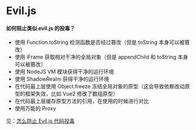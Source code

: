 # Evil.js



#### 如何阻止类似 evil.js 的投毒？

* 使用 Function.toString 检测函数是否经过篡改（但是 toString 本身可以被篡改）
* 使用 iFrame 获取相对干净的全局对象（但是 appendChild 和 toString 本身可以被篡改）
* 使用 NodeJS VM 模块获得干净的运行环境
* 使用 ShadowRealm 获得干净的运行环境
* 在代码最上层使用 Object.freeze 冻结全局对象的原型（这会导致依赖改动原型的框架失效，比如 Vue2 修改了数组原型）
* 在代码最上层缓存原型方法的引用，在使用的时候进行对比
* 使用万能的 Proxy

见：[怎么防止 Evil.js 代码投毒](https://www.bilibili.com/video/BV1fe4y1o7kV)